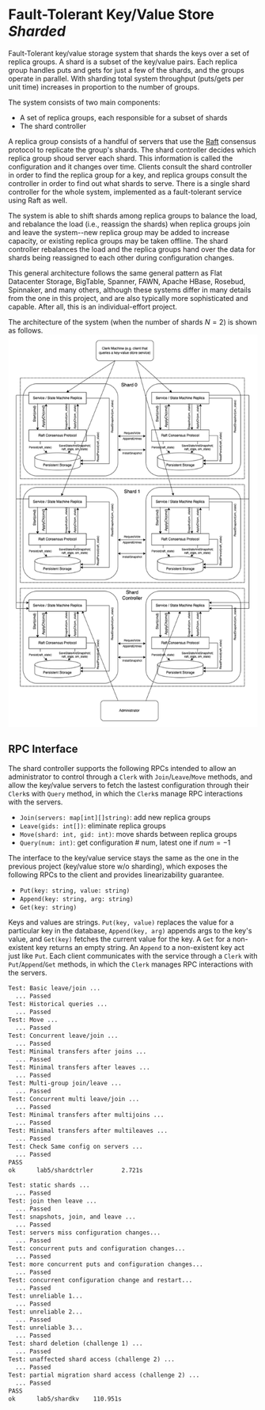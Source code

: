 # Fault-Tolerant Key/Value Store *Sharded*
Fault-Tolerant key/value storage system that shards the keys over a set of replica groups. A shard is a subset of the key/value pairs. Each replica group handles puts and gets for just a few of the shards, and the groups operate in parallel. With sharding total system throughput (puts/gets per unit time) increases in proportion to the number of groups.

The system consists of two main components:
* A set of replica groups, each responsible for a subset of shards
* The shard controller 

A replica group consists of a handful of servers that use the [Raft](https://en.wikipedia.org/wiki/Raft_(algorithm)) consensus protocol to replicate the group's shards. The shard controller decides which replica group shoud server each shard. This information is called the configuration and it changes over time. Clients consult the shard controller in order to find the replica group for a key, and replica groups consult the controller in order to find out what shards to serve. There is a single shard controller for the whole system, implemented as a fault-tolerant service using Raft as well.

The system is able to shift shards among replica groups to balance the load, and rebalance the load (i.e., reassign the shards) when replica groups join and leave the system--new replica group may be added to increase capacity, or existing replica groups may be taken offline. The shard controller rebalances the load and the replica groups hand over the data for shards being reassigned to each other during configuration changes.

This general architecture follows the same general pattern as Flat Datacenter Storage, BigTable, Spanner, FAWN, Apache HBase, Rosebud, Spinnaker, and many others, although these systems differ in many details from the one in this project, and are also typically more sophisticated and capable. After all, this is an individual-effort project. 

The architecture of the system (when the number of shards $N=2$) is shown as follows.
![shardkv_arch](https://github.com/takaotsutomu/distrib-sys-clas/blob/master/shardkv/shardkv_arch.png?raw=true)


## RPC Interface
The shard controller supports the following RPCs intended to allow an administrator to control through a `Clerk` with `Join`/`Leave`/`Move` methods, and allow the key/value servers to fetch the lastest configuration through their `Clerk`s with `Query` method, in which the `Clerk`s manage RPC interactions with the servers. 
* `Join(servers: map[int][]string)`: add new replica groups
* `Leave(gids: int[])`: eliminate replica groups
* `Move(shard: int, gid: int)`: move shards between replica groups
* `Query(num: int)`: get configuration # num, latest one if $num=-1$

The interface to the key/value service stays the same as the one in the previous project (key/value store w/o sharding), which exposes the following RPCs to the client and provides linearizability guarantee. 
* `Put(key: string, value: string)`
* `Append(key: string, arg: string)`
* `Get(key: string)`

Keys and values are strings. `Put(key, value)` replaces the value for a particular key in the database, `Append(key, arg)` appends args to the key's value, and `Get(key)` fetches the current value for the key. A `Get` for a non-existent key returns an empty string. An `Append` to a non-existent key act just like `Put`. Each client communicates with the service through a `Clerk` with `Put`/`Append`/`Get` methods, in which the `Clerk` manages RPC interactions with the servers. 

```
Test: Basic leave/join ...
  ... Passed
Test: Historical queries ...
  ... Passed
Test: Move ...
  ... Passed
Test: Concurrent leave/join ...
  ... Passed
Test: Minimal transfers after joins ...
  ... Passed
Test: Minimal transfers after leaves ...
  ... Passed
Test: Multi-group join/leave ...
  ... Passed
Test: Concurrent multi leave/join ...
  ... Passed
Test: Minimal transfers after multijoins ...
  ... Passed
Test: Minimal transfers after multileaves ...
  ... Passed
Test: Check Same config on servers ...
  ... Passed
PASS
ok      lab5/shardctrler        2.721s

```
```
Test: static shards ...
  ... Passed
Test: join then leave ...
  ... Passed
Test: snapshots, join, and leave ...
  ... Passed
Test: servers miss configuration changes...
  ... Passed
Test: concurrent puts and configuration changes...
  ... Passed
Test: more concurrent puts and configuration changes...
  ... Passed
Test: concurrent configuration change and restart...
  ... Passed
Test: unreliable 1...
  ... Passed
Test: unreliable 2...
  ... Passed
Test: unreliable 3...
  ... Passed
Test: shard deletion (challenge 1) ...
  ... Passed
Test: unaffected shard access (challenge 2) ...
  ... Passed
Test: partial migration shard access (challenge 2) ...
  ... Passed
PASS
ok      lab5/shardkv    110.951s
```